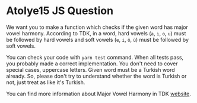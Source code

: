# Atolye15 JS Question

We want you to make a function which checks if the given word has major vowel harmony. According to TDK, in a word, hard vowels (`a`, `ı`, `o`, `u`) must be followed by hard vowels and soft vowels (`e`, `i`, `ö`, `ü`) must be followed by soft vowels.

You can check your code with `yarn test` command. When all tests pass, you probably made a correct implementation. You don't need to cover special cases, uppercase letters. Given word must be a Turkish word already. So, please don't try to understand whether the word is Turkish or not, just treat as like it's Turkish.

You can find more information about Major Vowel Harmony in TDK [website](http://tdk.gov.tr/icerik/yazim-kurallari/buyuk-unlu-uyumu).
